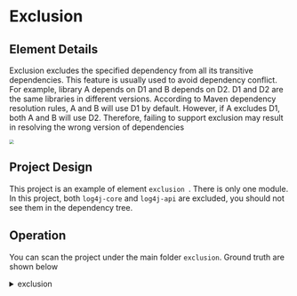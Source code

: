 #  Exclusion

## Element Details

Exclusion excludes the specified dependency from all its transitive dependencies. This feature is usually used to avoid dependency conflict. For example, library A depends on D1 and B depends on D2. D1 and D2 are the same libraries in different versions. According to Maven dependency resolution rules, A and B will use D1 by default. However, if A excludes D1, both A and B will use D2. Therefore, failing to support exclusion may result in resolving the wrong version of dependencies 

<img src="/home/nryet/桌面/Snipaste_2022-03-24_21-28-51.png" style="zoom:50%;" />

## Project Design

This project is an example of element `exclusion `. There is only one module.  In this project, both `log4j-core` and `log4j-api` are excluded, you should not see them in the dependency tree.

## Operation

You can scan the project under the main folder `exclusion`. Ground truth are shown below

<details>
<summary>exclusion</summary>
<pre>
org.springframework.boot:spring-boot-starter-log4j2:jar:2.6.1:compile
org.apache.logging.log4j:log4j-slf4j-impl:jar:2.14.1:compile
org.slf4j:slf4j-api:jar:1.7.25:compile
org.apache.logging.log4j:log4j-jul:jar:2.14.1:compile
org.slf4j:jul-to-slf4j:jar:1.7.32:compile
</pre>
</details>

